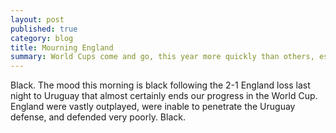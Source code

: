 ```yaml
---
layout: post
published: true
category: blog
title: Mourning England
summary: World Cups come and go, this year more quickly than others, especially for England fans.
---
```


Black. The mood this morning is black following the 2-1 England loss last night to Uruguay that almost certainly ends our progress in the World Cup. England were vastly outplayed, were inable to penetrate the Uruguay defense, and defended very poorly. Black.